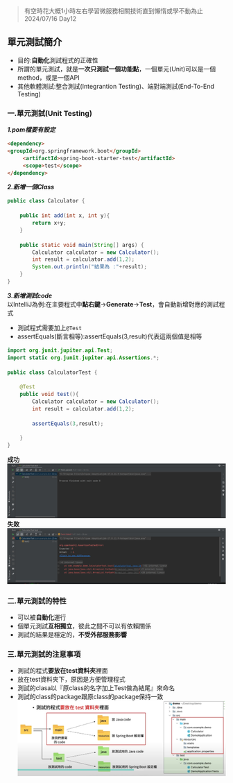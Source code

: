 >有空時花大概1小時左右學習微服務相關技術直到懶惰或學不動為止 2024/07/16 Day12


## 單元測試簡介  
- 目的:**自動化**測試程式的正確性  
- 所謂的單元測試，就是**一次只測試一個功能點**，一個單元(Unit)可以是一個method，或是一個API
- 其他軟體測試:整合測試(Integrantion Testing)、端對端測試(End-To-End Testing)  

### 一.單元測試(Unit Testing)  

***1.pom檔要有設定***  
```html
<dependency>
<groupId>org.springframework.boot</groupId>
     <artifactId>spring-boot-starter-test</artifactId>
     <scope>test</scope>
</dependency>
```
***2.新增一個Class***  
```java
public class Calculator {

    public int add(int x, int y){
        return x+y;
    }

    public static void main(String[] args) {
        Calculator calculator = new Calculator();
        int result = calculator.add(1,2);
        System.out.println("結果為 :"+result);
    }
}
```
***3.新增測試code***   
以IntelliJ為例:在主要程式中**點右鍵**->**Generate**->**Test**，會自動新增對應的測試程式  
- 測試程式需要加上`@Test`
- assertEquals(斷言相等):assertEquals(3,result)代表這兩個值是相等

```java
import org.junit.jupiter.api.Test;
import static org.junit.jupiter.api.Assertions.*;

public class CalculatorTest {

    @Test
    public void test(){
        Calculator calculator = new Calculator();
        int result = calculator.add(1,2);

        assertEquals(3,result);

    }
}
```
**成功**  
![](https://github.com/daaaaayuu/yuu-notes/blob/main/image/UnitTestingOk.jpg)  
**失敗**
![](https://github.com/daaaaayuu/yuu-notes/blob/main/image/UnitTestingNo.jpg)  

### 二.單元測試的特性  
- 可以被**自動化**運行
- 個單元測試**互相獨立**，彼此之間不可以有依賴關係
- 測試的結果是穩定的，**不受外部服務影響**

### 三.單元測試的注意事項  
- 測試的程式**要放在test資料夾**裡面
- 放在test資料夾下，原因是方便管理程式
- 測試的clasa以『原class的名字加上Test做為結尾』來命名
- 測試的class的package跟原class的package保持一致
![](https://github.com/daaaaayuu/yuu-notes/blob/main/image/srcPath.jpg)

